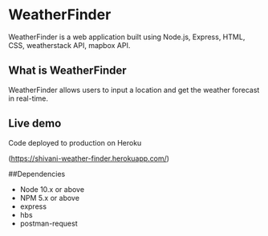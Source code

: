 # WeatherFinder

WeatherFinder is a web application built using Node.js, Express, HTML, CSS, weatherstack API, mapbox API.

## What is WeatherFinder

WeatherFinder allows users to input a location and get the weather forecast in real-time.

## Live demo
Code deployed to production on Heroku

(https://shivani-weather-finder.herokuapp.com/)

##Dependencies

- Node 10.x or above
- NPM 5.x or above
- express
- hbs
- postman-request
